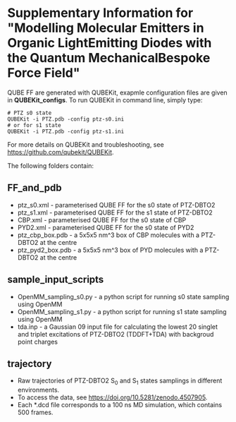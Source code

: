 # Supplementary Information for "Modelling Molecular Emitters in Organic LightEmitting Diodes with the Quantum MechanicalBespoke Force Field"

QUBE FF are generated with QUBEKit, exapmle configuration files are given in **QUBEKit_configs**. To run QUBEKit in command line, simply type:
   
    # PTZ s0 state
    QUBEKit -i PTZ.pdb -config ptz-s0.ini
    # or for s1 state
    QUBEKit -i PTZ.pdb -config ptz-s1.ini

For more details on QUBEKit and troubleshooting, see https://github.com/qubekit/QUBEKit.

The following folders contain:

## FF_and_pdb
 * ptz_s0.xml - parameterised QUBE FF for the s0 state of PTZ-DBTO2
 * ptz_s1.xml - parameterised QUBE FF for the s1 state of PTZ-DBTO2
 * CBP.xml - parameterised QUBE FF for the s0 state of CBP
 * PYD2.xml - parameterised QUBE FF for the s0 state of PYD2
 * ptz_cbp_box.pdb - a 5x5x5 nm^3 box of CBP molecules with a PTZ-DBTO2 at the centre
 * ptz_pyd2_box.pdb - a 5x5x5 nm^3 box of PYD molecules with a PTZ-DBTO2 at the centre
 
## sample_input_scripts
 * OpenMM_sampling_s0.py - a python script for running s0 state sampling using OpenMM
 * OpenMM_sampling_s1.py - a python script for running s1 state sampling using OpenMM
 * tda.inp - a Gaussian 09 input file for calculating the lowest 20 singlet and triplet excitations of PTZ-DBTO2 (TDDFT+TDA) with backgroud point charges

## trajectory
 * Raw trajectories of PTZ-DBTO2 S<sub>0</sub> and S<sub>1</sub> states samplings in different environments.
 * To access the data, see https://doi.org/10.5281/zenodo.4507905.
 * Each *.dcd file corresponds to a 100 ns MD simulation, which contains 500 frames. 
